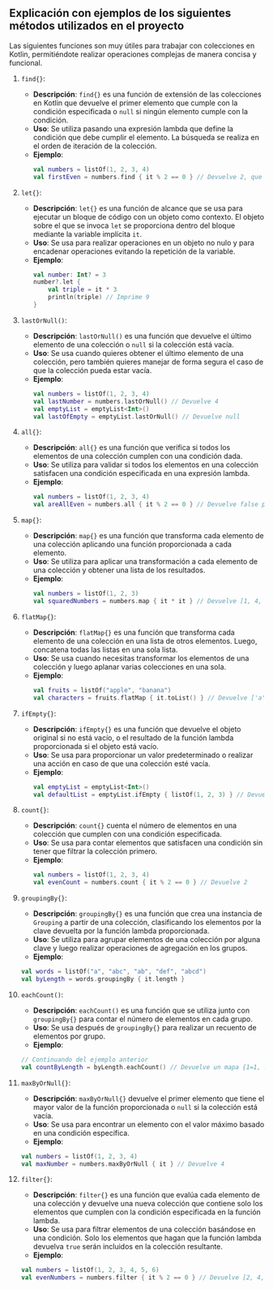 ## Explicación con ejemplos de los siguientes métodos utilizados en el proyecto

Las siguientes funciones son muy útiles para trabajar con colecciones en Kotlin, permitiéndote realizar operaciones complejas de manera concisa y funcional.

1. `find{}`:
   - **Descripción**: `find{}` es una función de extensión de las colecciones en Kotlin que devuelve el primer elemento que cumple con la condición especificada o `null` si ningún elemento cumple con la condición.
   - **Uso**: Se utiliza pasando una expresión lambda que define la condición que debe cumplir el elemento. La búsqueda se realiza en el orden de iteración de la colección.
   - **Ejemplo**:
     ```kotlin
     val numbers = listOf(1, 2, 3, 4)
     val firstEven = numbers.find { it % 2 == 0 } // Devuelve 2, que es el primer número par
     ```

2. `let{}`:
   - **Descripción**: `let{}` es una función de alcance que se usa para ejecutar un bloque de código con un objeto como contexto. El objeto sobre el que se invoca `let` se proporciona dentro del bloque mediante la variable implícita `it`.
   - **Uso**: Se usa para realizar operaciones en un objeto no nulo y para encadenar operaciones evitando la repetición de la variable.
   - **Ejemplo**:
     ```kotlin
     val number: Int? = 3
     number?.let {
         val triple = it * 3
         println(triple) // Imprime 9
     }
     ```

3. `lastOrNull()`:
   - **Descripción**: `lastOrNull()` es una función que devuelve el último elemento de una colección o `null` si la colección está vacía.
   - **Uso**: Se usa cuando quieres obtener el último elemento de una colección, pero también quieres manejar de forma segura el caso de que la colección pueda estar vacía.
   - **Ejemplo**:
     ```kotlin
     val numbers = listOf(1, 2, 3, 4)
     val lastNumber = numbers.lastOrNull() // Devuelve 4
     val emptyList = emptyList<Int>()
     val lastOfEmpty = emptyList.lastOrNull() // Devuelve null
     ```

4. `all{}`:
   - **Descripción**: `all{}` es una función que verifica si todos los elementos de una colección cumplen con una condición dada.
   - **Uso**: Se utiliza para validar si todos los elementos en una colección satisfacen una condición especificada en una expresión lambda.
   - **Ejemplo**:
     ```kotlin
     val numbers = listOf(1, 2, 3, 4)
     val areAllEven = numbers.all { it % 2 == 0 } // Devuelve false porque no todos los números son pares
     ```

5. `map{}`:
   - **Descripción**: `map{}` es una función que transforma cada elemento de una colección aplicando una función proporcionada a cada elemento.
   - **Uso**: Se utiliza para aplicar una transformación a cada elemento de una colección y obtener una lista de los resultados.
   - **Ejemplo**:
     ```kotlin
     val numbers = listOf(1, 2, 3)
     val squaredNumbers = numbers.map { it * it } // Devuelve [1, 4, 9]
     ```

6. `flatMap{}`:
   - **Descripción**: `flatMap{}` es una función que transforma cada elemento de una colección en una lista de otros elementos. Luego, concatena todas las listas en una sola lista.
   - **Uso**: Se usa cuando necesitas transformar los elementos de una colección y luego aplanar varias colecciones en una sola.
   - **Ejemplo**:
     ```kotlin
     val fruits = listOf("apple", "banana")
     val characters = fruits.flatMap { it.toList() } // Devuelve ['a', 'p', 'p', 'l', 'e', 'b', 'a', 'n', 'a', 'n', 'a']
     ```

7. `ifEmpty{}`:
   - **Descripción**: `ifEmpty{}` es una función que devuelve el objeto original si no está vacío, o el resultado de la función lambda proporcionada si el objeto está vacío.
   - **Uso**: Se usa para proporcionar un valor predeterminado o realizar una acción en caso de que una colección esté vacía.
   - **Ejemplo**:
     ```kotlin
     val emptyList = emptyList<Int>()
     val defaultList = emptyList.ifEmpty { listOf(1, 2, 3) } // Devuelve [1, 2, 3]
     ```

8. `count{}`:
   - **Descripción**: `count{}` cuenta el número de elementos en una colección que cumplen con una condición especificada.
   - **Uso**: Se usa para contar elementos que satisfacen una condición sin tener que filtrar la colección primero.
   - **Ejemplo**:
     ```kotlin
     val numbers = listOf(1, 2, 3, 4)
     val evenCount = numbers.count { it % 2 == 0 } // Devuelve 2
     ```

9. `groupingBy{}`:
    - **Descripción**: `groupingBy{}` es una función que crea una instancia de `Grouping` a partir de una colección, clasificando los elementos por la clave devuelta por la función lambda proporcionada.
    - **Uso**: Se utiliza para agrupar elementos de una colección por alguna clave y luego realizar operaciones de agregación en los grupos.
    - **Ejemplo**:
     ```kotlin
     val words = listOf("a", "abc", "ab", "def", "abcd")
     val byLength = words.groupingBy { it.length }
     ```

10. `eachCount()`:
    - **Descripción**: `eachCount()` es una función que se utiliza junto con `groupingBy{}` para contar el número de elementos en cada grupo.
    - **Uso**: Se usa después de `groupingBy{}` para realizar un recuento de elementos por grupo.
    - **Ejemplo**:
     ```kotlin
     // Continuando del ejemplo anterior
     val countByLength = byLength.eachCount() // Devuelve un mapa {1=1, 3=2, 2=1, 4=1}
     ```

11. `maxByOrNull{}`:
    - **Descripción**: `maxByOrNull{}` devuelve el primer elemento que tiene el mayor valor de la función proporcionada o `null` si la colección está vacía.
    - **Uso**: Se usa para encontrar un elemento con el valor máximo basado en una condición específica.
    - **Ejemplo**:
     ```kotlin
     val numbers = listOf(1, 2, 3, 4)
     val maxNumber = numbers.maxByOrNull { it } // Devuelve 4
     ```

12. `filter{}`:
    - **Descripción**: `filter{}` es una función que evalúa cada elemento de una colección y devuelve una nueva colección que contiene solo los elementos que cumplen con la condición especificada en la función lambda.
    - **Uso**: Se usa para filtrar elementos de una colección basándose en una condición. Solo los elementos que hagan que la función lambda devuelva `true` serán incluidos en la colección resultante.
    - **Ejemplo**:
     ```kotlin
     val numbers = listOf(1, 2, 3, 4, 5, 6)
     val evenNumbers = numbers.filter { it % 2 == 0 } // Devuelve [2, 4, 6]
     ```
